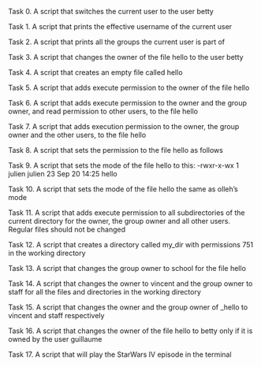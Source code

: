 Task 0. A script that switches the current user to the user betty

Task 1. A script that prints the effective username of the current user

Task 2. A script that prints all the groups the current user is part of

Task 3. A script that changes the owner of the file hello to the user betty

Task 4. A script that creates an empty file called hello

Task 5. A script that adds execute permission to the owner of the file hello

Task 6. A script that adds execute permission to the owner and the group owner, and read permission to other users, to the file hello

Task 7. A script that adds execution permission to the owner, the group owner and the other users, to the file hello

Task 8. A script that sets the permission to the file hello as follows

Task 9. A script that sets the mode of the file hello to this: -rwxr-x-wx 1 julien julien 23 Sep 20 14:25 hello

Task 10. A script that sets the mode of the file hello the same as olleh’s mode

Task 11. A script that adds execute permission to all subdirectories of the current directory for the owner, the group owner and all other users. Regular files should not be changed

Task 12. A script that creates a directory called my_dir with permissions 751 in the working directory

Task 13. A script that changes the group owner to school for the file hello

Task 14. A script that changes the owner to vincent and the group owner to staff for all the files and directories in the working directory

Task 15. A script that changes the owner and the group owner of _hello to vincent and staff respectively

Task 16. A script that changes the owner of the file hello to betty only if it is owned by the user guillaume

Task 17. A script that will play the StarWars IV episode in the terminal

